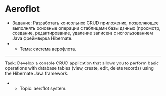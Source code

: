 # Aeroflot

* Задание: Разработать консольное CRUD приложение, позволяющее выполнять основные операции с таблицами базы данных (просмотр, создание, редактирование, удаление записей) с использованием Java фреймворка Hibernate.
* * Тема: система аерофлота.
* * * 
Task: Develop a console CRUD application that allows you to perform basic operations with database tables (view, create, edit, delete records) using the Hibernate Java framework.

* * Topic: aeroflot system.
